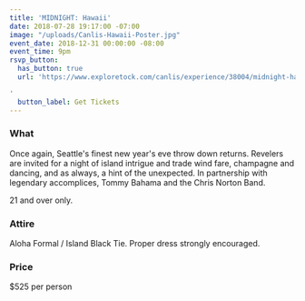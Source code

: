 ```yaml
---
title: 'MIDNIGHT: Hawaii'
date: 2018-07-28 19:17:00 -07:00
image: "/uploads/Canlis-Hawaii-Poster.jpg"
event_date: 2018-12-31 00:00:00 -08:00
event_time: 9pm
rsvp_button:
  has_button: true
  url: 'https://www.exploretock.com/canlis/experience/38004/midnight-hawaii-a-canlis-new-year%27s-eve-party

'
  button_label: Get Tickets
---
```


### What

Once again, Seattle's finest new year's eve throw down returns. Revelers are invited for a night of island intrigue and trade wind fare, champagne and dancing, and as always, a hint of the unexpected. In partnership with legendary accomplices, Tommy Bahama and the Chris Norton Band.

21 and over only.

### Attire

Aloha Formal / Island Black Tie. Proper dress strongly encouraged.

### Price

$525 per person

